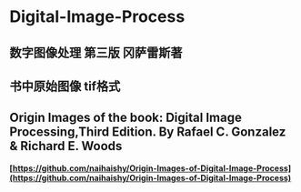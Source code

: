 # Digital-Image-Process
## 数字图像处理 第三版 冈萨雷斯著 
## 书中原始图像 tif格式
## Origin Images of the book: Digital Image Processing,Third Edition. By Rafael C. Gonzalez & Richard E. Woods

**[https://github.com/naihaishy/Origin-Images-of-Digital-Image-Process](https://github.com/naihaishy/Origin-Images-of-Digital-Image-Process)**